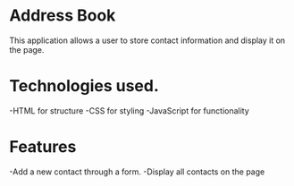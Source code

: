 # Address Book
This application allows a user to store contact information and display it on the page.

# Technologies used.
-HTML for structure
-CSS for styling
-JavaScript for functionality

# Features
-Add a new contact through a form.
-Display all contacts on the page
